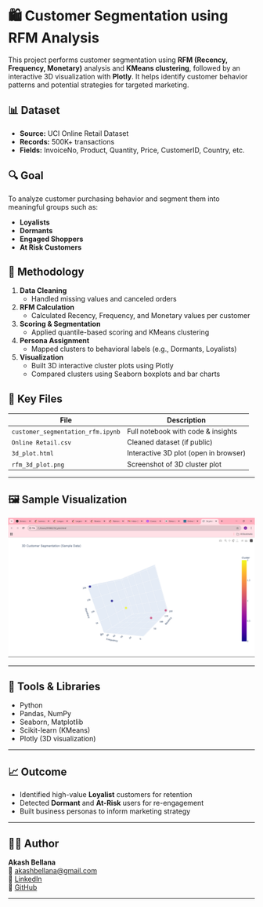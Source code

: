 # 🛍️ Customer Segmentation using RFM Analysis

This project performs customer segmentation using **RFM (Recency, Frequency, Monetary)** analysis and **KMeans clustering**, followed by an interactive 3D visualization with **Plotly**. It helps identify customer behavior patterns and potential strategies for targeted marketing.


## 📊 Dataset

- **Source:** UCI Online Retail Dataset  
- **Records:** 500K+ transactions  
- **Fields:** InvoiceNo, Product, Quantity, Price, CustomerID, Country, etc.


## 🔍 Goal

To analyze customer purchasing behavior and segment them into meaningful groups such as:

- **Loyalists**
- **Dormants**
- **Engaged Shoppers**
- **At Risk Customers**


## 🧠 Methodology

1. **Data Cleaning**
   - Handled missing values and canceled orders
2. **RFM Calculation**
   - Calculated Recency, Frequency, and Monetary values per customer
3. **Scoring & Segmentation**
   - Applied quantile-based scoring and KMeans clustering
4. **Persona Assignment**
   - Mapped clusters to behavioral labels (e.g., Dormants, Loyalists)
5. **Visualization**
   - Built 3D interactive cluster plots using Plotly
   - Compared clusters using Seaborn boxplots and bar charts

## 📎 Key Files

| File | Description |
|------|-------------|
| `customer_segmentation_rfm.ipynb` | Full notebook with code & insights |
| `Online Retail.csv` | Cleaned dataset (if public) |
| `3d_plot.html` | Interactive 3D plot (open in browser) |
| `rfm_3d_plot.png` | Screenshot of 3D cluster plot |

---

## 🖼️ Sample Visualization

![RFM 3D Plot](./rfm_3d_plot.png)

---

## 📌 Tools & Libraries

- Python
- Pandas, NumPy
- Seaborn, Matplotlib
- Scikit-learn (KMeans)
- Plotly (3D visualization)

---

## 📈 Outcome

- Identified high-value **Loyalist** customers for retention
- Detected **Dormant** and **At-Risk** users for re-engagement
- Built business personas to inform marketing strategy

---

## 🙋‍♂️ Author

**Akash Bellana**  
📧 [akashbellana@gmail.com](mailto:akashbellana@gmail.com)  
🔗 [LinkedIn](https://www.linkedin.com/in/akash-bellana-762374260)  
🔗 [GitHub](https://github.com/AkashBellana)

---

